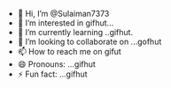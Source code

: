 - 👋 Hi, I’m @Sulaiman7373
- 👀 I’m interested in gifhut...
- 🌱 I’m currently learning ..gifhut.
- 💞️ I’m looking to collaborate on ...gofhut
- 📫 How to reach me on gifut
- 😄 Pronouns: ...gifhut
- ⚡ Fun fact: ...gifhut

<!---
Sulaiman7373/Sulaiman7373 is a ✨ special ✨ repository because its `README.md` (this file) appears on your GitHub profile.
You can click the Preview link to take a look at your changes.
--->
